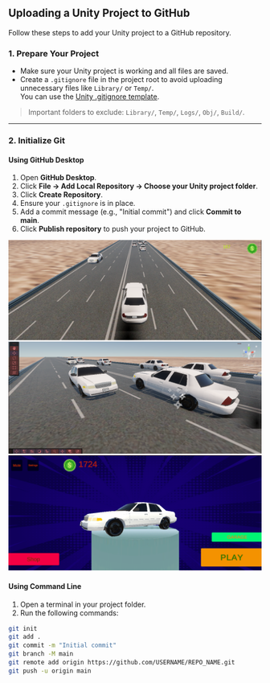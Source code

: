 ## Uploading a Unity Project to GitHub

Follow these steps to add your Unity project to a GitHub repository.

### 1. Prepare Your Project
- Make sure your Unity project is working and all files are saved.
- Create a `.gitignore` file in the project root to avoid uploading unnecessary files like `Library/` or `Temp/`.  
  You can use the [Unity .gitignore template](https://github.com/github/gitignore/blob/main/Unity.gitignore).

> Important folders to exclude: `Library/`, `Temp/`, `Logs/`, `Obj/`, `Build/`.

---

### 2. Initialize Git

#### Using GitHub Desktop
1. Open **GitHub Desktop**.
2. Click **File → Add Local Repository → Choose your Unity project folder**.
3. Click **Create Repository**.
4. Ensure your `.gitignore` is in place.
5. Add a commit message (e.g., "Initial commit") and click **Commit to main**.
6. Click **Publish repository** to push your project to GitHub.

![Screenshot](Images/car1.png)
![Screenshot](Images/car2.png)
![Screenshot](Images/carmenu.png)

#### Using Command Line
1. Open a terminal in your project folder.
2. Run the following commands:

```bash
git init
git add .
git commit -m "Initial commit"
git branch -M main
git remote add origin https://github.com/USERNAME/REPO_NAME.git
git push -u origin main
